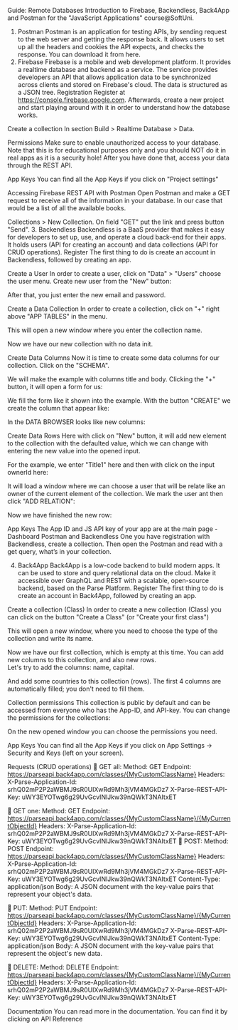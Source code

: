Guide: Remote Databases
Introduction to Firebase, Backendless, Back4App and Postman for the "JavaScript Applications" course@SoftUni.
1.	Postman
Postman is an application for testing APIs, by sending request to the web server and getting the response back. It allows users to set up all the headers and cookies the API expects, and checks the response. You can download it from here.
2.	Firebase
Firebase is a mobile and web development platform. It provides a realtime database and backend as a service. The service provides developers an API that allows application data to be synchronized across clients and stored on Firebase's cloud. The data is structured as a JSON tree.
Registration 
Register at https://console.firebase.google.com. Afterwards, create a new project and start playing around with it in order to understand how the database works.
 
 
Create a collection
In section Build > Realtime Database > Data.
 
Permissions
Make sure to enable unauthorized access to your database. Note that this is for educational purposes only and you should NOT do it in real apps as it is a security hole! After you have done that, access your data through the REST API.
 
App Keys
You can find all the App Keys if you click on "Project settings"
 
Accessing Firebase REST API with Postman
Open Postman and make a GET request to receive all of the information in your database. In our case that would be a list of all the available books. 

 
Collections > New Collection. On field "GET" put the link and press button "Send".
3.	Backendless
Backendless is a BaaS provider that makes it easy for developers to set up, use, and operate a cloud back-end for their apps. It holds users (API for creating an account) and data collections (API for CRUD operations).
Register
The first thing to do is create an account in Backendless, followed by creating an app. 
 
 
 
Create a User
In order to create a user, click on "Data" > "Users" choose the user menu. Create new user from the "New" button:
 
After that, you just enter the new email and password. 
 
Create a Data Collection
In order to create a collection, click on "+" right above "APP TABLES" in the menu.
 
This will open a new window where you enter the collection name.  

 

 
Now we have our new collection with no data init. 
 
Create Data Columns
Now it is time to create some data columns for our collection. Click on the "SCHEMA".
 
 We will make the example with columns title and body. Clicking the "+" button, it will open a form for us: 
 
We fill the form like it shown into the example. With the button "CREATE" we create the column that appear like:
 
In the DATA BROWSER looks like new columns: 
 
Create Data Rows
Here with click on "New" button, it will add new element to the collection with the defaulted value, which we can change with entering the new value into the opened input.
 
For the example, we enter "Title1" here and then with click on the input ownerId here:
 
It will load a window where we can choose a user that will be relate like an owner of the current element of the collection.  We mark the user ant then click "ADD RELATION":
 
Now we have finished the new row:
 

App Keys
The App ID and JS API key of your app are at the main page - Dashboard
Postman and Backendless
One you have registration with Backendless, create a collection. Then open the Postman and read with a get query, what’s in your collection. 
 
 

4.	Back4App
Back4App is a low-code backend to build modern apps. It can be used to store and query relational data on the cloud. Make it accessible over GraphQL and REST with a scalable, open-source backend, based on the Parse Platform.
Register
The first thing to do is create an account in Back4App, followed by creating an app. 
 
Create a collection (Class)
In order to create a new collection (Class) you can click on the button "Create a Class" (or "Create your first class")
 

This will open a new window, where you need to choose the type of the collection and write its name.
 

Now we have our first collection, which is empty at this time.
You can add new columns to this collection, and also new rows.  
Let's try to add the columns: name, capital. 

 

And add some countries to this collection (rows). The first 4 columns are automatically filled; you don't need to fill them.
 

Collection permissions
This collection is public by default and can be accessed from everyone who has the App-ID, and API-key.
You can change the permissions for the collections:
 

On the new opened window you can choose the permissions you need.
 
App Keys
You can find all the App Keys if you click on App Settings -> Security and Keys (left on your screen).
 

Requests (CRUD operations)
	GET all:
Method: GET
Endpoint: https://parseapi.back4app.com/classes/{MyCustomClassName}
Headers: 	X-Parse-Application-Id: srhQ02mP2P2aWBMJ9sR0UlXwRd9Mh3jVM4MGkDz7
X-Parse-REST-API-Key: uWY3EYOTwg6g29UvGcvINlJkw39nQWkT3NAItxET

	GET one:
Method: GET
Endpoint: https://parseapi.back4app.com/classes/{MyCustomClassName}/{MyCurrentObjectId}
Headers: 	X-Parse-Application-Id: srhQ02mP2P2aWBMJ9sR0UlXwRd9Mh3jVM4MGkDz7
X-Parse-REST-API-Key: uWY3EYOTwg6g29UvGcvINlJkw39nQWkT3NAItxET
	POST:
Method: POST
Endpoint: https://parseapi.back4app.com/classes/{MyCustomClassName}
Headers: 	X-Parse-Application-Id: srhQ02mP2P2aWBMJ9sR0UlXwRd9Mh3jVM4MGkDz7
X-Parse-REST-API-Key: uWY3EYOTwg6g29UvGcvINlJkw39nQWkT3NAItxET
Content-Type: application/json
Body: 		A JSON document with the key-value pairs that represent your object's data.

	PUT:
Method: PUT
Endpoint: https://parseapi.back4app.com/classes/{MyCustomClassName}/{MyCurrentObjectId}
Headers: 	X-Parse-Application-Id: srhQ02mP2P2aWBMJ9sR0UlXwRd9Mh3jVM4MGkDz7
X-Parse-REST-API-Key: uWY3EYOTwg6g29UvGcvINlJkw39nQWkT3NAItxET
Content-Type: application/json
Body: 		A JSON document with the key-value pairs that represent the object's new data.

	DELETE:
Method: DELETE
Endpoint: https://parseapi.back4app.com/classes/{MyCustomClassName}/{MyCurrentObjectId}
Headers: 	X-Parse-Application-Id: srhQ02mP2P2aWBMJ9sR0UlXwRd9Mh3jVM4MGkDz7
X-Parse-REST-API-Key: uWY3EYOTwg6g29UvGcvINlJkw39nQWkT3NAItxET

Documentation
You can read more in the documentation. You can find it by clicking on API Reference
